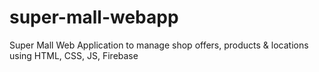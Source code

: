 # super-mall-webapp
Super Mall Web Application to manage shop offers, products &amp; locations using HTML, CSS, JS, Firebase
